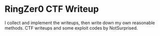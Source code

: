 # RingZer0 CTF Writeup

I collect and implement the writeups, then write down my own reasonable methods.
CTF writeups and some exploit codes by NotSurprised.
